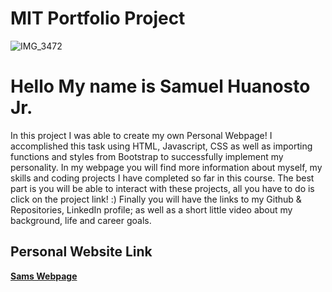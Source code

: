 # MIT Portfolio Project 
![IMG_3472](https://github.com/SoftwareSam29/SamuelHuanostoJr/assets/150557676/12e5607f-2880-49f7-813c-3330cb36b5f0)
<h1>Hello My name is Samuel Huanosto Jr.</h1>
<p>
  In this project I was able to create my own Personal Webpage! I accomplished this task using HTML, Javascript, CSS as well as importing functions and styles from Bootstrap to successfully implement my personality. In my webpage you will find more information about myself, my skills and coding projects I have completed so far in this course. The best part is you will be able to interact with these projects, all you have to do is click on the project link! :) Finally you will have the links to my Github & Repositories, LinkedIn profile; as well as a short little video about my background, life and career goals.
</p>
<h2>Personal Website Link
</h2>
<a href="http:///Users/loviedhanjal/Codio%20Projects/Portfolio%20Project/Portfolio%20Project%20files/index.html"><strong>Sams Webpage</strong></a>
